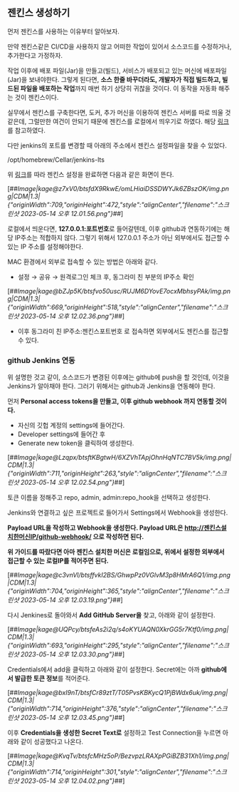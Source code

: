 ## 젠킨스 생성하기

먼저 젠킨스를 사용하는 이유부터 알아보자.

만약 젠킨스같은 CI/CD을 사용하지 않고 어떠한 작업이 있어서 소스코드를 수정하거나, 추가한다고 가정하자.

작업 이후에 배포 파일(Jar)을 만들고(빌드), 서비스가 배포되고 있는 머신에 배포파일(Jar)을 보내야한다. 그렇게 된다면, **소스 한줄 바꾸더라도, 개발자가 직접 빌드하고, 빌드된 파일을 배포하는 작업**까지 매번 하기 상당히 귀찮을 것이다. 이 동작을 자동화 해주는 것이 젠킨스이다.

실무에서 젠킨스를 구축한다면, 도커, 추가 머신을 이용하여 젠킨스 서버를 따로 띄울 것 같은데, 그럴만한 여건이 안되기 때문에 젠킨스를 로컬에서 띄우기로 하였다. 해당 [링크](https://pikachu987.tistory.com/60)를 참고하였다.

다만 jenkins의 포트를 변경할 때 아래의 주소에서 젠킨스 설정파일을 찾을 수 있었다.

/opt/homebrew/Cellar/jenkins-lts

위 [링크](https://pikachu987.tistory.com/60)를 따라 젠킨스 설정을 완료하면 다음과 같은 화면이 뜬다.

[##_Image|kage@z7xV0/btsfdX9RkwE/omLHiaiDSSDWYJk6ZBszOK/img.png|CDM|1.3|{"originWidth":709,"originHeight":472,"style":"alignCenter","filename":"스크린샷 2023-05-14 오후 12.01.56.png"}_##]

로컬에서 띄운다면, **127.0.0.1:포트번호**로 들어갈텐데, 이후 github과 연동하기에는 해당 IP주소는 적합하지 않다. 그렇기 위해서 127.0.0.1 주소가 아닌 외부에서도 접근할 수 있는 IP 주소를 설정해야한다.

MAC 환경에서 외부로 접속할 수 있는 방법은 아래와 같다.

-   설정 → 공유 → 원격로그인 체크 후, 동그라미 친 부분의 IP주소 확인

[##_Image|kage@bZJp5K/btsfvo50usc/RUJM6DYovE7ocxMbhsyPAk/img.png|CDM|1.3|{"originWidth":669,"originHeight":518,"style":"alignCenter","filename":"스크린샷 2023-05-14 오후 12.02.36.png"}_##]

-   이후 동그라미 친 IP주소:젠킨스포트번호 로 접속하면 외부에서도 젠킨스를 접근할 수 있다.

### github Jenkins 연동

위 설명한 것고 같이, 소스코드가 변경된 이후에는 github에 push을 할 것인데, 이것을 Jenkins가 알아채야 한다. 그러기 위해서는 github과 Jenkins을 연동해야 한다.

먼저 **Personal access tokens을 만들고, 이후 github webhook 까지 연동할 것이다.**

-   자신의 깃헙 계정의 settings에 들어간다.
-   Developer settings에 들어간 후
-   Generate new token을 클릭하여 생성한다.

[##_Image|kage@Lzqpx/btsftKBgtwH/6XZVhTApjOhnHqNTC7BV5k/img.png|CDM|1.3|{"originWidth":711,"originHeight":263,"style":"alignCenter","filename":"스크린샷 2023-05-14 오후 12.02.54.png"}_##]

토큰 이름을 정해주고 repo, admin, admin:repo\_hook을 선택하고 생성한다.

Jenkins와 연결하고 싶은 프로젝트로 들어가서 Settings에서 Webhook을 생성한다.

**Payload URL을 작성하고 Webhook을 생성한다. Payload URL은 [http://젠킨스설치한머신IP/github-webhook/](http://xn--IP-hp0jt2u31bmko72a71mf6ed6n/github-webhook/) 으로 작성하면 된다.**

**위 가이드를 따랐다면 아마 젠킨스 설치한 머신은 로컬임으로, 위에서 설정한 외부에서 접근할 수 있는 로컬IP를 적어주면 된다.**

[##_Image|kage@c3vnVl/btsffvkI2BS/GhwpPz0VGlvM3p8HMrA6Q1/img.png|CDM|1.3|{"originWidth":704,"originHeight":365,"style":"alignCenter","filename":"스크린샷 2023-05-14 오후 12.03.19.png"}_##]

다시 Jenkines로 돌아와서 **Add GitHub Server을** 찾고, 아래와 같이 설정한다.

[##_Image|kage@UQPcy/btsfeAs2i2q/s4oKYUAQN0XkrGG5r7Ktf0/img.png|CDM|1.3|{"originWidth":693,"originHeight":295,"style":"alignCenter","filename":"스크린샷 2023-05-14 오후 12.03.30.png"}_##]

Credentials에서 add을 클릭하고 아래와 같이 설정한다. Secret에는 아까 **github에서 발급한 토큰 정보**를 적어준다.

[##_Image|kage@bxI9nT/btsfCr89ztT/T05PvsKBKycQ1PjBWdx6uk/img.png|CDM|1.3|{"originWidth":714,"originHeight":376,"style":"alignCenter","filename":"스크린샷 2023-05-14 오후 12.03.45.png"}_##]

이후 **Credentials을 생성한 Secret Text로** 설정하고 Test Connection을 누르면 아래와 같이 성공했다고 나온다.

[##_Image|kage@KvqTv/btsfcMHz5oP/BezvpzLRAXpPGiBZB31Xh1/img.png|CDM|1.3|{"originWidth":714,"originHeight":301,"style":"alignCenter","filename":"스크린샷 2023-05-14 오후 12.04.02.png"}_##]